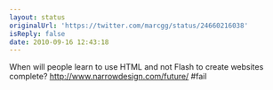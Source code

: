 ```yaml
---
layout: status
originalUrl: 'https://twitter.com/marcgg/status/24660216038'
isReply: false
date: 2010-09-16 12:43:18
---
```


When will people learn to use HTML and not Flash to create websites complete? http://www.narrowdesign.com/future/ #fail
